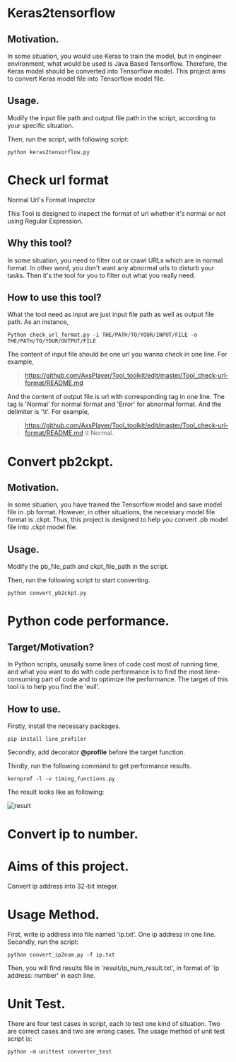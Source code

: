 # Keras2tensorflow

## Motivation.
In some situation, you would use Keras to train the model, but in engineer environment, what would be used is Java Based Tensorflow. Therefore, the Keras model should be converted into Tensorflow model. This project aims to convert Keras model file into Tensorflow model file.

## Usage.
Modify the input file path and output file path in the script, according to your specific situation.

Then, run the script, with following script:

	python keras2tensorflow.py


# Check url format
Normal Url's Format Inspector

This Tool is designed to inspect the format of url whether it's normal or not using Regular Expression.

## Why this tool?
In some situation, you need to filter out or crawl URLs which are in normal format. In other word, you don't want any abnormal urls to disturb your tasks. Then it's the tool for you to filter out what you really need.

## How to use this tool?
What the tool need as input are just input file path as well as output file path.
As an instance, 

    Python check_url_format.py -i THE/PATH/TO/YOUR/INPUT/FILE -o THE/PATH/TO/YOUR/OUTPUT/FILE

The content of input file should be one url you wanna check in one line. For example, 
> https://github.com/AxsPlayer/Tool_toolkit/edit/master/Tool_check-url-format/README.md

And the content of output file is url with corresponding tag in one line. The tag is 'Normal' for normal format and 'Error' for abnormal format. And the delimiter is '\t'. For example, 
> https://github.com/AxsPlayer/Tool_toolkit/edit/master/Tool_check-url-format/README.md \t Normal.


# Convert pb2ckpt.

## Motivation.
In some situation, you have trained the Tensorflow model and save model file in .pb format. However, in other situations, the necessary model file format is .ckpt. Thus, this project is designed to help you convert .pb model file into .ckpt model file.

## Usage.
Modify the pb_file_path and ckpt_file_path in the script.

Then, run the following script to start converting.

	python convert_pb2ckpt.py 


# Python code performance.

## Target/Motivation?
In Python scripts, ususally some lines of code cost most of running time, and what you want to do with code performance is to find the most time-consuming part of code and to optimize the performance.
The target of this tool is to help you find the 'evil'.

## How to use.
Firstly, install the necessary packages.

	pip install line_profiler

Secondly, add decorator **@profile** before the target function.

Thirdly, run the following command to get performance results.

	kernprof -l -v timing_functions.py

The result looks like as following:

![result](https://github.com/AxsPlayer/Tool_toolkit/tree/master/Tool_Python-code-performance/images/kernprof_line_profiler.png)


# Convert ip to number.
# Aims of this project.
Convert ip address into 32-bit integer.

# Usage Method.
First, write ip address into file named 'ip.txt'. One ip address in one line.
Secondly, run the script:
	
	python convert_ip2num.py -f ip.txt
	
Then, you will find results file in 'result/ip_num_result.txt', in format of 'ip address: number' in each line.

# Unit Test.
There are four test cases in script, each to test one kind of situation. Two are correct cases and two are wrong cases.
The usage method of unit test script is:
	
	python -m unittest converter_test

